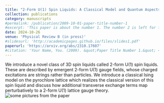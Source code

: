 ```yaml
---
title: "2-Form U(1) Spin Liquids: A Classical Model and Quantum Aspects"
collection: publications
category: manuscripts
#permalink: /publication/2009-10-01-paper-title-number-1
#excerpt: 'This paper is about the number 1. The number 2 is left for future work.'
date: 2024-10-26
venue: 'Physical Review B (in press)'
#slidesurl: 'http://academicpages.github.io/files/slides1.pdf'
paperurl: 'https://arxiv.org/abs/2310.17607'
#citation: 'Your Name, You. (2009). &quot;Paper Title Number 1.&quot; <i>Journal 1</i>. 1(1).'
---
```


We introduce a novel class of 3D spin liquids called 2-form U(1) spin liquids. These are described by emergent 2-form U(1) gauge fields, whose charged excitations are strings rather than particles. We introduce a classical Ising model on the pyrochlore lattice which realizes the classical version of this spin liquid and discuss how additional transverse exchange terms map perturbatively to a 2-form U(1) lattice gauge theory. 
![some pictures from the paper](https://ktchung-p.github.io/images/2-form-figures.png)



